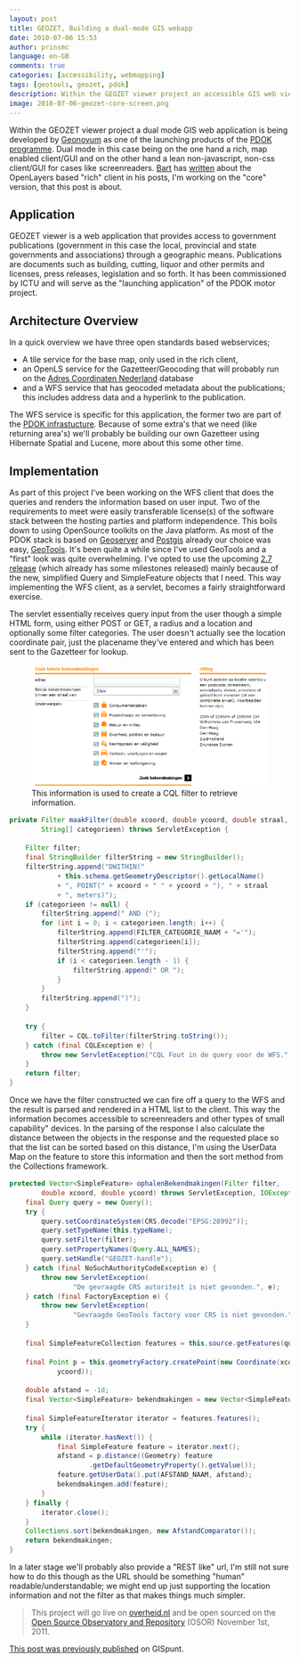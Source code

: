```yaml
---
layout: post
title: GEOZET, Building a dual-mode GIS webapp
date: 2010-07-06 15:53
author: prinsmc
language: en-GB
comments: true
categories: [accessibility, webmapping]
tags: [geotools, geozet, pdok]
description: Within the GEOZET viewer project an accessible GIS web viewer is being developed by Geonovum as one of the launching products of the PDOK programme.
image: 2010-07-06-geozet-core-screen.png
---
```


Within the GEOZET viewer project a dual mode GIS web application is being developed by [Geonovum](http://www.geonovum.nl/) as one of the launching products of the [PDOK programme](https://www.geonovum.nl/themas/pdok). Dual mode in this case being on the one hand a rich, map enabled client/GUI and on the other hand a lean non-javascript, non-css client/GUI for cases like screenreaders.
[Bart](http://www.osgis.nl/) has [written](http://osgisjs.blogspot.com/) about the OpenLayers based "rich" client in his posts, I'm working on the "core" version, that this post is about.

## Application

GEOZET viewer is a web application that provides access to government publications (government in this case the local, provincial and state governments and associations) through a geographic means. Publications are documents such as building, cutting, liquor and other permits and licenses, press releases, legislation and so forth. It has been commissioned by ICTU and will serve as the "launching application" of the PDOK motor project.

## Architecture Overview

In a quick overview we have three open standards based webservices;

  - A tile service for the base map, only used in the rich client,
  - an OpenLS service for the Gazetteer/Geocoding that will probably run on the
        [Adres Coordinaten Nederland](http://www.kadaster.nl/web/artikel/productartikel/Adrescoordinaten-Nederland.htm) database
  - and a WFS service that has geocoded metadata about the publications; this includes
        address data and a hyperlink to the publication.

The WFS service is specific for this application, the former two are part of the <a href="http://www.geonovum.nl/nieuws/pdok/update-van-stand-van-zaken-binnen-pdok"  data-proofer-ignore="true">PDOK infrastucture</a>. Because of some extra's that we need (like returning area's) we'll probably be building our own Gazetteer using Hibernate Spatial and Lucene, more about this some other time.

## Implementation

As part of this project I've been working on the WFS client that does the queries and renders the information based on user input. Two of the requirements to meet were easily transferable license(s) of the software stack between the hosting parties and platform independence. This boils down to using OpenSource toolkits on the Java platform. As most of the PDOK stack is based on [Geoserver](http://geoserver.org/) and [Postgis](http://postgis.refractions.net/) already our choice was easy, [GeoTools](http://geotools.org/). It's been quite a while since I've used GeoTools and a "first" look was quite overwhelming. I've opted to use the upcoming [2.7  release](http://docs.geotools.org/latest/userguide/welcome/upgrade.html#geotools-2-7) (which already has some milestones released) mainly because of the new, simplified Query and SimpleFeature objects that I need. This way implementing the WFS client, as a servlet, becomes a fairly straightforward exercise.

The servlet essentially receives query input from the user though a simple HTML form, using either POST or GET, a radius and a location and optionally some filter categories. The user doesn't actually see the location coordinate pair, just the placename they've entered and which has been sent to the Gazetteer for lookup.

<figure>
  <img src="/img/2010-07-06-geozet-core-screen.png" alt="User input form for GEOZET viewer">
  <figcaption>This information is used to create a CQL filter to retrieve information.</figcaption>
</figure>

```java
private Filter maakFilter(double xcoord, double ycoord, double straal,
		String[] categorieen) throws ServletException {

	Filter filter;
	final StringBuilder filterString = new StringBuilder();
	filterString.append("DWITHIN("
			+ this.schema.getGeometryDescriptor().getLocalName()
			+ ", POINT(" + xcoord + " " + ycoord + "), " + straal
			+ ", meters)");
	if (categorieen != null) {
		filterString.append(" AND (");
		for (int i = 0; i < categorieen.length; i++) {
			filterString.append(FILTER_CATEGORIE_NAAM + "='");
			filterString.append(categorieen[i]);
			filterString.append("'");
			if (i < categorieen.length - 1) {
				filterString.append(" OR ");
			}
		}
		filterString.append(")");
	}

	try {
		filter = CQL.toFilter(filterString.toString());
	} catch (final CQLException e) {
		throw new ServletException("CQL Fout in de query voor de WFS.", e);
	}
	return filter;
}
```

Once we have the filter constructed we can fire off a query to the WFS and the result is parsed and rendered in a HTML list to the client. This way the information becomes accessible to screenreaders and other types of small capability" devices. In the parsing of the response I also calculate the distance between the objects in the response and the requested place so that the list can be sorted based on this distance, I'm using the UserData Map on the feature to store this information and then the sort method from the Collections framework.

```java
protected Vector<SimpleFeature> ophalenBekendmakingen(Filter filter,
		double xcoord, double ycoord) throws ServletException, IOException {
	final Query query = new Query();
	try {
		query.setCoordinateSystem(CRS.decode("EPSG:28992"));
		query.setTypeName(this.typeName);
		query.setFilter(filter);
		query.setPropertyNames(Query.ALL_NAMES);
		query.setHandle("GEOZET-handle");
	} catch (final NoSuchAuthorityCodeException e) {
		throw new ServletException(
				"De gevraagde CRS autoriteit is niet gevonden.", e);
	} catch (final FactoryException e) {
		throw new ServletException(
				"Gevraagde GeoTools factory voor CRS is niet gevonden.", e);
	}

	final SimpleFeatureCollection features = this.source.getFeatures(query);

	final Point p = this.geometryFactory.createPoint(new Coordinate(xcoord,
			ycoord));

	double afstand = -1d;
	final Vector<SimpleFeature> bekendmakingen = new Vector<SimpleFeature>();

	final SimpleFeatureIterator iterator = features.features();
	try {
		while (iterator.hasNext()) {
			final SimpleFeature feature = iterator.next();
			afstand = p.distance((Geometry) feature
					.getDefaultGeometryProperty().getValue());
			feature.getUserData().put(AFSTAND_NAAM, afstand);
			bekendmakingen.add(feature);
		}
	} finally {
		iterator.close();
	}
	Collections.sort(bekendmakingen, new AfstandComparator());
	return bekendmakingen;
}
```

In a later stage we'll probably also provide a "REST like" url, I'm still not sure how to do this though as the URL should be something "human" readable/understandable; we might end up just supporting the location information and not the filter as that makes things much simpler.

> This project will go live on [overheid.nl](https://www.overheid.nl/) and be open sourced on the [Open Source Observatory and Repository](http://www.osor.eu/) (OSOR) November 1st, 2011.

[This post was previously  published](https://gispunt.wordpress.com/2010/07/06/geozet-building-a-dual-mode-gis-webapp/) on GISpunt.

